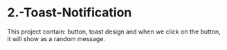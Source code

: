 # 2.-Toast-Notification
This project contain: button, toast design and when we click on the button, it will show as a random message.
